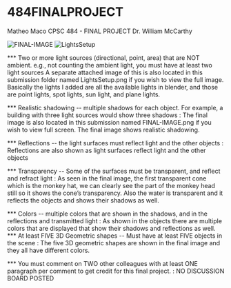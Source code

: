 # 484FINALPROJECT

Matheo Maco
CPSC 484 - FINAL PROJECT
Dr. William McCarthy



![FINAL-IMAGE](https://user-images.githubusercontent.com/70239778/169622255-ddd25e92-b1ae-4bca-a1cb-1fd94d2c927b.png)
![LightsSetup](https://user-images.githubusercontent.com/70239778/169622250-60c0c4a2-133a-4c43-8370-68605ef2b081.png)


*** Two or more light sources (directional, point, area) that are NOT ambient. e.g.,
not counting the ambient light, you must have at least two light sources
A separate attached image of this is also located in this submission folder named
LightsSetup.png if you wish to view the full image. Basically the lights I added are all the
available lights in blender, and those are point lights, spot lights, sun light, and plane
lights.


*** Realistic shadowing -- multiple shadows for each object. For example, a
building with three light sources would show three shadows : The final image is
also located in this submission named FINAL-IMAGE.png if you wish to view full screen.
The final image shows realistic shadowing.


*** Reflections -- the light surfaces must reflect light and the other objects : Reflections
are also shown as light surfaces reflect light and the other objects


*** Transparency -- Some of the surfaces must be transparent, and reflect and refract
light : As seen in the final image, the first transparent cone which is the monkey hat, we
can clearly see the part of the monkey head still so it shows the cone’s transparency.
Also the water is transparent and it reflects the objects and shows their shadows as
well.


*** Colors -- multiple colors that are shown in the shadows, and in the reflections and
transmitted light : As shown in the objects there are multiple colors that are displayed
that show their shadows and reflections as well.
*** At least FIVE 3D Geometric shapes -- Must have at least FIVE objects in the
scene : The five 3D geometric shapes are shown in the final image and they all have
different colors.


*** You must comment on TWO other colleagues with at least ONE paragraph per
comment to get credit for this final project. : NO DISCUSSION BOARD POSTED

